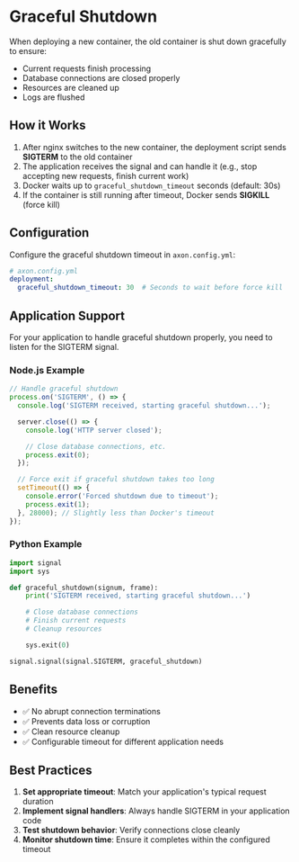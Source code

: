 # Graceful Shutdown

When deploying a new container, the old container is shut down gracefully to ensure:
- Current requests finish processing
- Database connections are closed properly
- Resources are cleaned up
- Logs are flushed

## How it Works

1. After nginx switches to the new container, the deployment script sends **SIGTERM** to the old container
2. The application receives the signal and can handle it (e.g., stop accepting new requests, finish current work)
3. Docker waits up to `graceful_shutdown_timeout` seconds (default: 30s)
4. If the container is still running after timeout, Docker sends **SIGKILL** (force kill)

## Configuration

Configure the graceful shutdown timeout in `axon.config.yml`:

```yaml
# axon.config.yml
deployment:
  graceful_shutdown_timeout: 30  # Seconds to wait before force kill
```

## Application Support

For your application to handle graceful shutdown properly, you need to listen for the SIGTERM signal.

### Node.js Example

```javascript
// Handle graceful shutdown
process.on('SIGTERM', () => {
  console.log('SIGTERM received, starting graceful shutdown...');

  server.close(() => {
    console.log('HTTP server closed');

    // Close database connections, etc.
    process.exit(0);
  });

  // Force exit if graceful shutdown takes too long
  setTimeout(() => {
    console.error('Forced shutdown due to timeout');
    process.exit(1);
  }, 28000); // Slightly less than Docker's timeout
});
```

### Python Example

```python
import signal
import sys

def graceful_shutdown(signum, frame):
    print('SIGTERM received, starting graceful shutdown...')

    # Close database connections
    # Finish current requests
    # Cleanup resources

    sys.exit(0)

signal.signal(signal.SIGTERM, graceful_shutdown)
```

## Benefits

- ✅ No abrupt connection terminations
- ✅ Prevents data loss or corruption
- ✅ Clean resource cleanup
- ✅ Configurable timeout for different application needs

## Best Practices

1. **Set appropriate timeout**: Match your application's typical request duration
2. **Implement signal handlers**: Always handle SIGTERM in your application code
3. **Test shutdown behavior**: Verify connections close cleanly
4. **Monitor shutdown time**: Ensure it completes within the configured timeout
